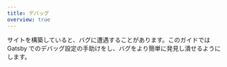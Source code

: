 ```yaml
---
title: デバッグ
overview: true
---
```


サイトを構築していると、バグに遭遇することがあります。このガイドでは Gatsby でのデバッグ設定の手助けをし、バグをより簡単に発見し潰せるようにします。

<GuideList slug={props.slug} />
